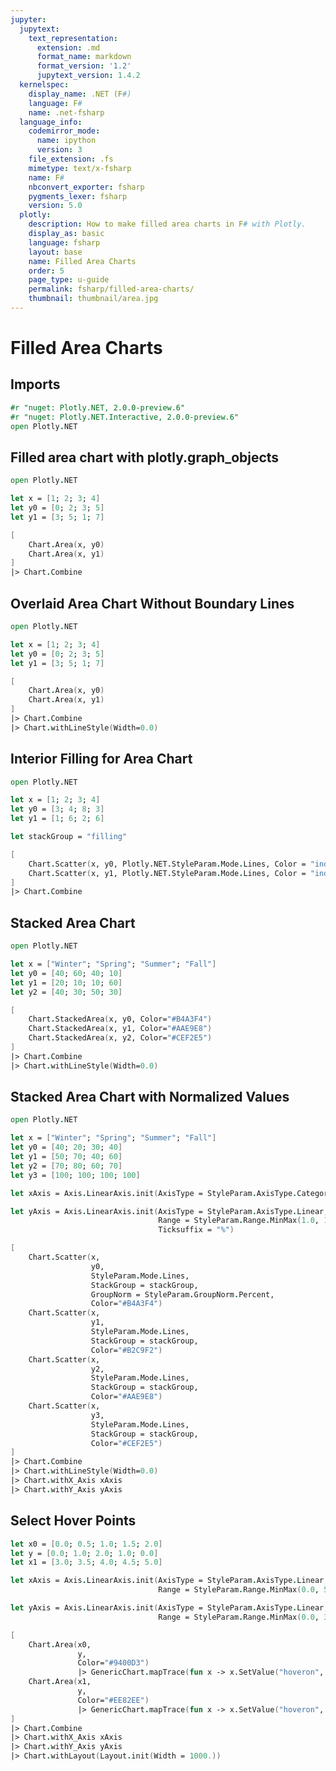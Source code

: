 ```yaml
---
jupyter:
  jupytext:
    text_representation:
      extension: .md
      format_name: markdown
      format_version: '1.2'
      jupytext_version: 1.4.2
  kernelspec:
    display_name: .NET (F#)
    language: F#
    name: .net-fsharp
  language_info:
    codemirror_mode:
      name: ipython
      version: 3
    file_extension: .fs
    mimetype: text/x-fsharp
    name: F#
    nbconvert_exporter: fsharp
    pygments_lexer: fsharp
    version: 5.0
  plotly:
    description: How to make filled area charts in F# with Plotly.
    display_as: basic
    language: fsharp
    layout: base
    name: Filled Area Charts
    order: 5
    page_type: u-guide
    permalink: fsharp/filled-area-charts/
    thumbnail: thumbnail/area.jpg
---
```


# Filled Area Charts


## Imports

```fsharp dotnet_interactive={"language": "fsharp"}
#r "nuget: Plotly.NET, 2.0.0-preview.6"
#r "nuget: Plotly.NET.Interactive, 2.0.0-preview.6"
open Plotly.NET
```

## Filled area chart with plotly.graph_objects

```fsharp dotnet_interactive={"language": "fsharp"}
open Plotly.NET

let x = [1; 2; 3; 4]
let y0 = [0; 2; 3; 5]
let y1 = [3; 5; 1; 7]

[
    Chart.Area(x, y0)
    Chart.Area(x, y1)
]
|> Chart.Combine
```

## Overlaid Area Chart Without Boundary Lines

```fsharp dotnet_interactive={"language": "fsharp"}
open Plotly.NET

let x = [1; 2; 3; 4]
let y0 = [0; 2; 3; 5]
let y1 = [3; 5; 1; 7]

[
    Chart.Area(x, y0)
    Chart.Area(x, y1)
]
|> Chart.Combine
|> Chart.withLineStyle(Width=0.0)
```

## Interior Filling for Area Chart

```fsharp dotnet_interactive={"language": "fsharp"}
open Plotly.NET

let x = [1; 2; 3; 4]
let y0 = [3; 4; 8; 3]
let y1 = [1; 6; 2; 6]

let stackGroup = "filling"

[
    Chart.Scatter(x, y0, Plotly.NET.StyleParam.Mode.Lines, Color = "indigo")
    Chart.Scatter(x, y1, Plotly.NET.StyleParam.Mode.Lines, Color = "indigo") |> GenericChart.mapTrace(fun x -> x.SetValue("fill", "tonexty"); x)
]
|> Chart.Combine


```

## Stacked Area Chart

```fsharp dotnet_interactive={"language": "fsharp"}
open Plotly.NET

let x = ["Winter"; "Spring"; "Summer"; "Fall"]
let y0 = [40; 60; 40; 10]
let y1 = [20; 10; 10; 60]
let y2 = [40; 30; 50; 30]

[
    Chart.StackedArea(x, y0, Color="#B4A3F4")
    Chart.StackedArea(x, y1, Color="#AAE9E8")
    Chart.StackedArea(x, y2, Color="#CEF2E5")
]
|> Chart.Combine
|> Chart.withLineStyle(Width=0.0)
```

## Stacked Area Chart with Normalized Values

```fsharp dotnet_interactive={"language": "fsharp"}
open Plotly.NET

let x = ["Winter"; "Spring"; "Summer"; "Fall"]
let y0 = [40; 20; 30; 40]
let y1 = [50; 70; 40; 60]
let y2 = [70; 80; 60; 70]
let y3 = [100; 100; 100; 100]

let xAxis = Axis.LinearAxis.init(AxisType = StyleParam.AxisType.Category)

let yAxis = Axis.LinearAxis.init(AxisType = StyleParam.AxisType.Linear,
                                 Range = StyleParam.Range.MinMax(1.0, 100.0),
                                 Ticksuffix = "%")

[
    Chart.Scatter(x,
                  y0,
                  StyleParam.Mode.Lines,
                  StackGroup = stackGroup,
                  GroupNorm = StyleParam.GroupNorm.Percent,
                  Color="#B4A3F4")
    Chart.Scatter(x,
                  y1,
                  StyleParam.Mode.Lines,
                  StackGroup = stackGroup,
                  Color="#B2C9F2")
    Chart.Scatter(x,
                  y2,
                  StyleParam.Mode.Lines,
                  StackGroup = stackGroup,
                  Color="#AAE9E8")
    Chart.Scatter(x,
                  y3,
                  StyleParam.Mode.Lines,
                  StackGroup = stackGroup,
                  Color="#CEF2E5")
]
|> Chart.Combine
|> Chart.withLineStyle(Width=0.0)
|> Chart.withX_Axis xAxis
|> Chart.withY_Axis yAxis
```

## Select Hover Points

```fsharp dotnet_interactive={"language": "fsharp"}
let x0 = [0.0; 0.5; 1.0; 1.5; 2.0]
let y = [0.0; 1.0; 2.0; 1.0; 0.0]
let x1 = [3.0; 3.5; 4.0; 4.5; 5.0]

let xAxis = Axis.LinearAxis.init(AxisType = StyleParam.AxisType.Linear,
                                 Range = StyleParam.Range.MinMax(0.0, 5.2))

let yAxis = Axis.LinearAxis.init(AxisType = StyleParam.AxisType.Linear,
                                 Range = StyleParam.Range.MinMax(0.0, 3.0))

[
    Chart.Area(x0,
               y,
               Color="#9400D3")
               |> GenericChart.mapTrace(fun x -> x.SetValue("hoveron", "points+fills"); x.SetValue("text", "Points + Fills"); x.SetValue("hoverinfo", "text+x+y"); x)
    Chart.Area(x1,
               y,
               Color="#EE82EE")
               |> GenericChart.mapTrace(fun x -> x.SetValue("hoveron", "points"); x.SetValue("text", "Points only"); x.SetValue("hoverinfo", "text+x+y"); x)
]
|> Chart.Combine
|> Chart.withX_Axis xAxis
|> Chart.withY_Axis yAxis
|> Chart.withLayout(Layout.init(Width = 1000.))
```
